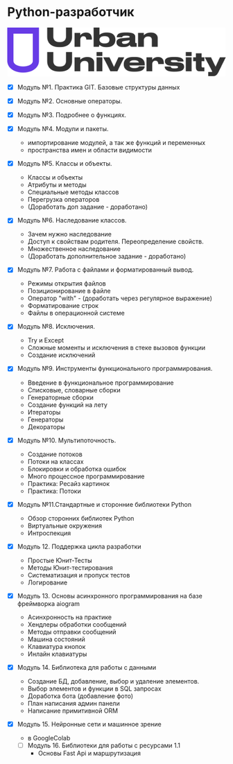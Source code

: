 <h1>Python-разработчик</h1>

![logo](/assets/image/Urban_University_log.png)


- [x] Модуль №1. Практика GIT. Базовые структуры данных
- [x] Модуль №2. Основные операторы.
- [x] Модуль №3. Подробнее о функциях.
- [x] Модуль №4. Модули и пакеты.
    - импортирование модулей, а так же функций и переменных
    - пространства имен и области видимости

- [x] Модуль №5. Классы и объекты.
    - Классы и объекты
    - Атрибуты и методы
    - Специальные методы классов
    - Перегрузка операторов
    - (Доработать доп задание - доработано)

- [x] Модуль №6. Наследование классов.
    - Зачем нужно наследование
    - Доступ к свойствам родителя. Переопределение свойств.
    - Множественное наследование
    - (Доработать дополнительное задание - доработано)

- [x] Модуль №7. Работа с файлами и форматированный вывод.
    - Режимы открытия файлов
    - Позиционирование в файле
    - Оператор "with" - (доработать через регулярное выражение)
    - Форматирование строк
    - Файлы в операционной системе

- [x] Модуль №8. Исключения.
    - Try и Except
    - Сложные моменты и исключения в стеке вызовов функции
    - Создание исключений

- [x] Модуль №9. Инструменты функционального программирования.
    - Введение в функциональное программирование
    - Списковые, словарные сборки
    - Генераторные сборки
    - Создание функций на лету
    - Итераторы
    - Генераторы
    - Декораторы

- [x] Модуль №10. Мультипоточность.
    - Создание потоков
    - Потоки на классах
    - Блокировки и обработка ошибок
    - Много процессное программирование
    - Практика: Ресайз картинок
    - Практика: Потоки

- [x] Модуль №11.Стандартные и сторонние библиотеки Python
    - Обзор сторонних библиотек Python
    - Виртуальные окружения
    - Интроспекция

- [x] Модуль 12. Поддержка цикла разработки
    - Простые Юнит-Тесты
    - Методы Юнит-тестирования
    - Систематизация и пропуск тестов
    - Логирование

- [x] Модуль 13. Основы асинхронного программирования на базе фреймворка aiogram
    - Асинхронность на практике
    - Хендлеры обработки сообщений
    - Методы отправки сообщений
    - Машина состояний
    - Клавиатура кнопок
    - Инлайн клавиатуры

- [x] Модуль 14. Библиотека для работы с данными
    - Создание БД, добавление, выбор и удаление элементов. 
    - Выбор элементов и функции в SQL запросах
    - Доработка бота (добавление фото)
    - План написания админ панели
    - Написание примитивной ORM

- [x] Модуль 15. Нейронные сети и машинное зрение
    - в GoogleColab

  - [ ] Модуль 16. Библиотеки для работы с ресурсами 1.1
    - Основы Fast Api и маршрутизация 
